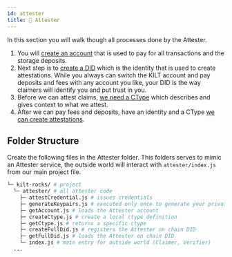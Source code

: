 ```yaml
---
id: attester
title: 🏢 Attester
---
```


In this section you will walk though all processes done by the <span class="label-role attester">Attester</span>.

1. You will [create an account](./account) that is used to pay for all transactions and the storage deposits.
2. Next step is to [create a DID](./did) which is the identity that is used to create attestations.
   While you always can switch the KILT account and pay deposits and fees with any account you like, your DID is the way claimers will identify you and put trust in you.
3. Before we can attest claims, [we need a CType](./ctype) which describes and gives context to what we attest.
4. After we can pay fees and deposits, have an identity and a CType [we can create attestations](../attestation).

## Folder Structure

Create the following files in the <span class="label-role attester">Attester</span> folder.
This folders serves to mimic an <span class="label-role attester">Attester</span> service, the
outside world will interact with `attester/index.js` from our main project file.

```bash
└─ kilt-rocks/ # project
  └─ attester/ # all attester code
    ├─ attestCredential.js # issues credentials
    ├─ generateKeypairs.js # executed only once to generate your private keypairs for the DID
    ├─ getAccount.js # loads the Attester account
    ├─ createCtype.js # create a local ctype definition
    ├─ getCtype.js # returns a specific ctype
    ├─ createFullDid.js # registers the Attester on chain DID
    ├─ getFullDid.js # loads the Attester on chain DID
    └─ index.js # main entry for outside world (Claimer, Verifier)
  ...
```

